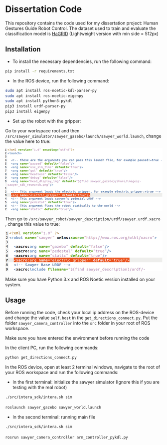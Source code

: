 # Dissertation Code

This repository contains the code used for my dissertation project: Human Gestures Guide Robot Control.
The dataset used to train and evaluate the classification model is [HaGRID](https://github.com/hukenovs/hagrid) (Lightweight version with min side = 512px)
## Installation

- To install the necessary dependencies, run the following command:
```bash
pip install -r requirements.txt
```

- In the ROS device, run the following command:
```bash
sudo apt install ros-noetic-kdl-parser-py 
sudo apt install ros-noetic-eigenpy 
sudo apt install python3-pykdl
pip3 install urdf-parser-py
pip3 install eigenpy
```

- Set up the robot with the gripper:

Go to your workspace root and then `/src/sawyer_simulator/sawyer_gazebo/launch/sawyer_world.launch`,
change the value here to true:

![Enabling Gripper](images/Picture1.png)

Then go to  `/src/sawyer_robot/sawyer_description/urdf/sawyer.urdf.xacro` , change this value to true:

![Enabling Gripper](images/Picture2.png)

Make sure you have Python 3.x and ROS Noetic version installed on your system.

## Usage

Before running the code, check your local ip address on the ROS-device and change the value `self.host` in the `get_directions_connect.py`.
Put the folder `sawyer_camera_controller` into the `src` folder in your root of ROS workspace.

Make sure you have entered the environment before running the code

In the client PC, run the following commands:
```bash
python get_directions_connect.py
```

In the ROS device, open at least 2 terminal windows, navigate to the root of your ROS workspace and run the following commands:
- In the first terminal: initialize the sawyer simulator (Ignore this if you are testing with the real robot)
```bash
./src/intera_sdk/intera.sh sim

roslaunch sawyer_gazebo sawyer_world.launch
```

- In the second terminal: running main file
```bash
./src/intera_sdk/intera.sh sim

rosrun sawyer_camera_controller arm_controller_pykdl.py
```